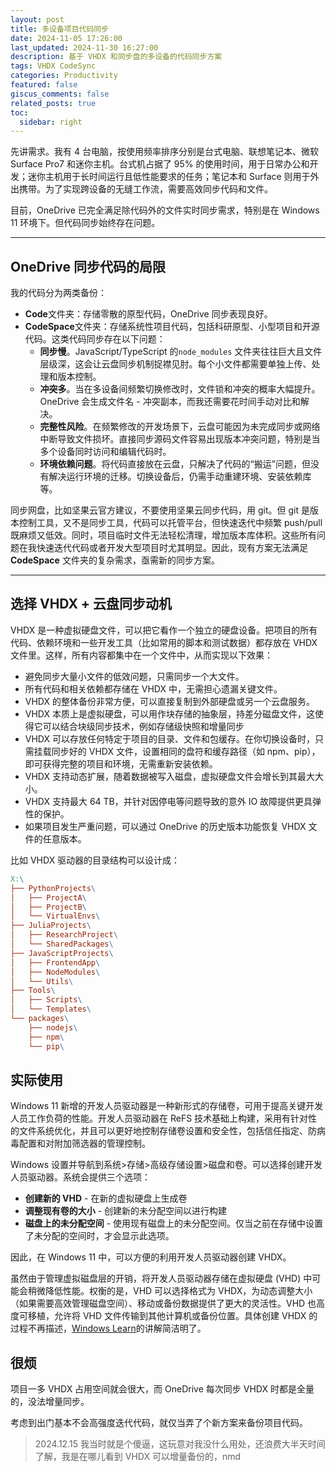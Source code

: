 ```yaml
---
layout: post
title: 多设备项目代码同步
date: 2024-11-05 17:26:00
last_updated: 2024-11-30 16:27:00
description: 基于 VHDX 和同步盘的多设备的代码同步方案
tags: VHDX CodeSync
categories: Productivity
featured: false
giscus_comments: false
related_posts: true
toc:
  sidebar: right
---
```


先讲需求。我有 4 台电脑，按使用频率排序分别是台式电脑、联想笔记本、微软 Surface Pro7 和迷你主机。台式机占据了 95% 的使用时间，用于日常办公和开发；迷你主机用于长时间运行且低性能要求的任务；笔记本和 Surface 则用于外出携带。为了实现跨设备的无缝工作流，需要高效同步代码和文件。

目前，OneDrive 已完全满足除代码外的文件实时同步需求，特别是在 Windows 11 环境下。但代码同步始终存在问题。

---

## OneDrive 同步代码的局限

我的代码分为两类备份：

- **Code**文件夹：存储零散的原型代码，OneDrive 同步表现良好。
- **CodeSpace**文件夹：存储系统性项目代码，包括科研原型、小型项目和开源代码。这类代码同步存在以下问题：
  - **同步慢**。JavaScript/TypeScript 的`node_modules` 文件夹往往巨大且文件层级深，这会让云盘同步机制捉襟见肘。每个小文件都需要单独上传、处理和版本控制。
  - **冲突多**。当在多设备间频繁切换修改时，文件锁和冲突的概率大幅提升。OneDrive 会生成文件名 - 冲突副本，而我还需要花时间手动对比和解决。
  - **完整性风险**。在频繁修改的开发场景下，云盘可能因为未完成同步或网络中断导致文件损坏。直接同步源码文件容易出现版本冲突问题，特别是当多个设备同时访问和编辑代码时。
  - **环境依赖问题**。将代码直接放在云盘，只解决了代码的“搬运”问题，但没有解决运行环境的迁移。切换设备后，仍需手动重建环境、安装依赖库等。

同步网盘，比如坚果云官方建议，不要使用坚果云同步代码，用 git。但 git 是版本控制工具，又不是同步工具，代码可以托管平台，但快速迭代中频繁 push/pull 既麻烦又低效。同时，项目临时文件无法轻松清理，增加版本库体积。这些所有问题在我快速迭代代码或者开发大型项目时尤其明显。因此，现有方案无法满足 **CodeSpace** 文件夹的复杂需求，亟需新的同步方案。

---

## 选择 VHDX + 云盘同步动机

VHDX 是一种虚拟硬盘文件，可以把它看作一个独立的硬盘设备。把项目的所有代码、依赖环境和一些开发工具（比如常用的脚本和测试数据）都存放在 VHDX 文件里。这样，所有内容都集中在一个文件中，从而实现以下效果：

- 避免同步大量小文件的低效问题，只需同步一个大文件。
- 所有代码和相关依赖都存储在 VHDX 中，无需担心遗漏关键文件。
- VHDX 的整体备份非常方便，可以直接复制到外部硬盘或另一个云盘服务。
- VHDX 本质上是虚拟硬盘，可以用作块存储的抽象层，持差分磁盘文件，这使得它可以结合块级同步技术，例如存储级快照和增量同步
- VHDX 可以存放任何特定于项目的目录、文件和包缓存。在你切换设备时，只需挂载同步好的 VHDX 文件，设置相同的盘符和缓存路径（如 npm、pip），即可获得完整的项目和环境，无需重新安装依赖。
- VHDX 支持动态扩展，随着数据被写入磁盘，虚拟硬盘文件会增长到其最大大小。
- VHDX 支持最大 64 TB，并针对因停电等问题导致的意外 IO 故障提供更具弹性的保护。
- 如果项目发生严重问题，可以通过 OneDrive 的历史版本功能恢复 VHDX 文件的任意版本。

比如 VHDX 驱动器的目录结构可以设计成：

```makefile
X:\
├── PythonProjects\
│   ├── ProjectA\
│   ├── ProjectB\
│   └── VirtualEnvs\
├── JuliaProjects\
│   ├── ResearchProject\
│   └── SharedPackages\
├── JavaScriptProjects\
│   ├── FrontendApp\
│   ├── NodeModules\
│   └── Utils\
├── Tools\
│   ├── Scripts\
│   └── Templates\
└── packages\
    ├── nodejs\
    ├── npm\
    └── pip\
```

## 实际使用

Windows 11 新增的开发人员驱动器是一种新形式的存储卷，可用于提高关键开发人员工作负荷的性能。开发人员驱动器在 ReFS 技术基础上构建，采用有针对性的文件系统优化，并且可以更好地控制存储卷设置和安全性，包括信任指定、防病毒配置和对附加筛选器的管理控制。

Windows 设置并导航到系统>存储>高级存储设置>磁盘和卷。可以选择创建开发人员驱动器。系统会提供三个选项：

- **创建新的 VHD** - 在新的虚拟硬盘上生成卷
- **调整现有卷的大小** - 创建新的未分配空间以进行构建
- **磁盘上的未分配空间** - 使用现有磁盘上的未分配空间。仅当之前在存储中设置了未分配的空间时，才会显示此选项。

因此，在 Windows 11 中，可以方便的利用开发人员驱动器创建 VHDX。

虽然由于管理虚拟磁盘层的开销，将开发人员驱动器存储在虚拟硬盘 (VHD) 中可能会稍微降低性能。权衡的是，VHD 可以选择格式为 VHDX，为动态调整大小（如果需要高效管理磁盘空间）、移动或备份数据提供了更大的灵活性。VHD 也高度可移植，允许将 VHD 文件传输到其他计算机或备份位置。具体创建 VHDX 的过程不再描述，[Windows Learn](https://learn.microsoft.com/zh-cn/windows/dev-drive/)的讲解简洁明了。

## 很烦

项目一多 VHDX 占用空间就会很大，而 OneDrive 每次同步 VHDX 时都是全量的，没法增量同步。

考虑到出门基本不会高强度迭代代码，就仅当弄了个新方案来备份项目代码。

> 2024.12.15 我当时就是个傻逼，这玩意对我没什么用处，还浪费大半天时间了解，我是在哪儿看到 VHDX 可以增量备份的，nmd
